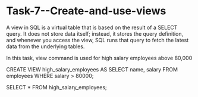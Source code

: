 # Task-7--Create-and-use-views
A view in SQL is a virtual table that is based on the result of a SELECT query.
It does not store data itself; instead, it stores the query definition, and whenever you access the view, SQL runs that query to fetch the latest data from the underlying tables.

In this task, view command is used for high salary employees above 80,000

CREATE VIEW high_salary_employees AS
SELECT name, salary
FROM employees
WHERE salary > 80000;

SELECT * FROM high_salary_employees;
